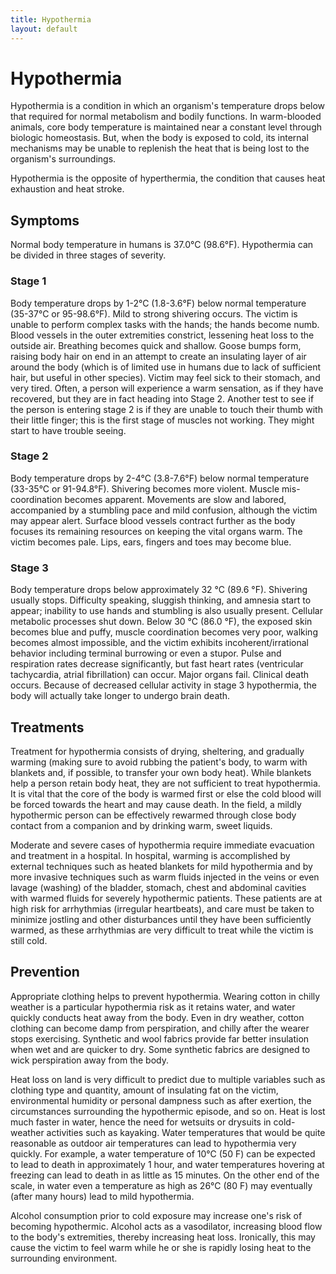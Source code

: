 ```yaml
---
title: Hypothermia
layout: default
---
```


# Hypothermia

Hypothermia is a condition in which an organism's temperature drops below that required for normal metabolism and bodily functions. In warm-blooded animals, core body temperature is maintained near a constant level through biologic homeostasis. But, when the body is exposed to cold, its internal mechanisms may be unable to replenish the heat that is being lost to the organism's surroundings.

Hypothermia is the opposite of hyperthermia, the condition that causes heat exhaustion and heat stroke.

## Symptoms

Normal body temperature in humans is 37.0°C (98.6°F). Hypothermia can be divided in three stages of severity.

### Stage 1

Body temperature drops by 1-2°C (1.8-3.6°F) below normal temperature (35-37°C or 95-98.6°F). Mild to strong shivering occurs. The victim is unable to perform complex tasks with the hands; the hands become numb. Blood vessels in the outer extremities constrict, lessening heat loss to the outside air. Breathing becomes quick and shallow. Goose bumps form, raising body hair on end in an attempt to create an insulating layer of air around the body (which is of limited use in humans due to lack of sufficient hair, but useful in other species). Victim may feel sick to their stomach, and very tired. Often, a person will experience a warm sensation, as if they have recovered, but they are in fact heading into Stage 2. Another test to see if the person is entering stage 2 is if they are unable to touch their thumb with their little finger; this is the first stage of muscles not working. They might start to have trouble seeing.

### Stage 2

Body temperature drops by 2-4°C (3.8-7.6°F) below normal temperature (33-35°C or 91-94.8°F). Shivering becomes more violent. Muscle mis-coordination becomes apparent. Movements are slow and labored, accompanied by a stumbling pace and mild confusion, although the victim may appear alert. Surface blood vessels contract further as the body focuses its remaining resources on keeping the vital organs warm. The victim becomes pale. Lips, ears, fingers and toes may become blue.

### Stage 3

Body temperature drops below approximately 32 °C (89.6 °F). Shivering usually stops. Difficulty speaking, sluggish thinking, and amnesia start to appear; inability to use hands and stumbling is also usually present. Cellular metabolic processes shut down. Below 30 °C (86.0 °F), the exposed skin becomes blue and puffy, muscle coordination becomes very poor, walking becomes almost impossible, and the victim exhibits incoherent/irrational behavior including terminal burrowing or even a stupor. Pulse and respiration rates decrease significantly, but fast heart rates (ventricular tachycardia, atrial fibrillation) can occur. Major organs fail. Clinical death occurs. Because of decreased cellular activity in stage 3 hypothermia, the body will actually take longer to undergo brain death.

## Treatments

Treatment for hypothermia consists of drying, sheltering, and gradually warming (making sure to avoid rubbing the patient's body, to warm with blankets and, if possible, to transfer your own body heat). While blankets help a person retain body heat, they are not sufficient to treat hypothermia. It is vital that the core of the body is warmed first or else the cold blood will be forced towards the heart and may cause death. In the field, a mildly hypothermic person can be effectively rewarmed through close body contact from a companion and by drinking warm, sweet liquids.

Moderate and severe cases of hypothermia require immediate evacuation and treatment in a hospital. In hospital, warming is accomplished by external techniques such as heated blankets for mild hypothermia and by more invasive techniques such as warm fluids injected in the veins or even lavage (washing) of the bladder, stomach, chest and abdominal cavities with warmed fluids for severely hypothermic patients. These patients are at high risk for arrhythmias (irregular heartbeats), and care must be taken to minimize jostling and other disturbances until they have been sufficiently warmed, as these arrhythmias are very difficult to treat while the victim is still cold.

## Prevention

Appropriate clothing helps to prevent hypothermia. Wearing cotton in chilly weather is a particular hypothermia risk as it retains water, and water quickly conducts heat away from the body. Even in dry weather, cotton clothing can become damp from perspiration, and chilly after the wearer stops exercising. Synthetic and wool fabrics provide far better insulation when wet and are quicker to dry. Some synthetic fabrics are designed to wick perspiration away from the body.

Heat loss on land is very difficult to predict due to multiple variables such as clothing type and quantity, amount of insulating fat on the victim, environmental humidity or personal dampness such as after exertion, the circumstances surrounding the hypothermic episode, and so on. Heat is lost much faster in water, hence the need for wetsuits or drysuits in cold-weather activities such as kayaking. Water temperatures that would be quite reasonable as outdoor air temperatures can lead to hypothermia very quickly. For example, a water temperature of 10°C (50 F) can be expected to lead to death in approximately 1 hour, and water temperatures hovering at freezing can lead to death in as little as 15 minutes. On the other end of the scale, in water even a temperature as high as 26°C (80 F) may eventually (after many hours) lead to mild hypothermia.

Alcohol consumption prior to cold exposure may increase one's risk of becoming hypothermic. Alcohol acts as a vasodilator, increasing blood flow to the body's extremities, thereby increasing heat loss. Ironically, this may cause the victim to feel warm while he or she is rapidly losing heat to the surrounding environment. 